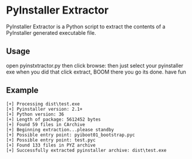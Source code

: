# PyInstaller Extractor

PyInstaller Extractor is a Python script to extract the contents of a PyInstaller generated executable file.

## Usage

open pyinstxtractor.py then click browse: then just select your pyinstaller exe
when you did that click extract, BOOM there you go its done. 
have fun


## Example

```
[+] Processing dist\test.exe
[+] Pyinstaller version: 2.1+
[+] Python version: 36
[+] Length of package: 5612452 bytes
[+] Found 59 files in CArchive
[+] Beginning extraction...please standby
[+] Possible entry point: pyiboot01_bootstrap.pyc
[+] Possible entry point: test.pyc
[+] Found 133 files in PYZ archive
[+] Successfully extracted pyinstaller archive: dist\test.exe

